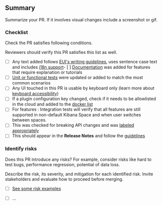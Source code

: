 ## Summary

Summarize your PR. If it involves visual changes include a screenshot or gif.


### Checklist

Check the PR satisfies following conditions. 

Reviewers should verify this PR satisfies this list as well.

- [ ] Any text added follows [EUI's writing guidelines](https://elastic.github.io/eui/#/guidelines/writing), uses sentence case text and includes [i18n support](https://github.com/elastic/kibana/blob/main/packages/kbn-i18n/README.md)- [ ] [Documentation](https://www.elastic.co/guide/en/kibana/master/development-documentation.html) was added for features that require explanation or tutorials
- [ ] [Unit or functional tests](https://www.elastic.co/guide/en/kibana/master/development-tests.html) were updated or added to match the most common scenarios
- [ ] Any UI touched in this PR is usable by keyboard only (learn more about [keyboard accessibility](https://webaim.org/techniques/keyboard/))
- [ ] If a plugin configuration key changed, check if it needs to be allowlisted in the cloud and added to the [docker list](https://github.com/elastic/kibana/blob/main/src/dev/build/tasks/os_packages/docker_generator/resources/base/bin/kibana-docker)
- [ ] For features : Integration tests will verify that all features are still supported in non-default Kibana Space and when user switches between spaces.
- [ ] This was checked for breaking API changes and was [labeled appropriately](https://www.elastic.co/guide/en/kibana/master/contributing.html#_add_your_labels)
- [ ] This should appear in the **Release Notes** and follow the [guidelines](https://www.elastic.co/guide/en/kibana/master/contributing.html#kibana-release-notes-process)

### Identify risks

Does this PR introduce any risks? For example, consider risks like hard to test bugs, performance regression, potential of data loss.

Describe the risk, its severity, and mitigation for each identified risk. Invite stakeholders and evaluate how to proceed before merging.

- [ ] [See some risk examples](https://github.com/elastic/kibana/blob/main/RISK_MATRIX.mdx)
- [ ] ...




